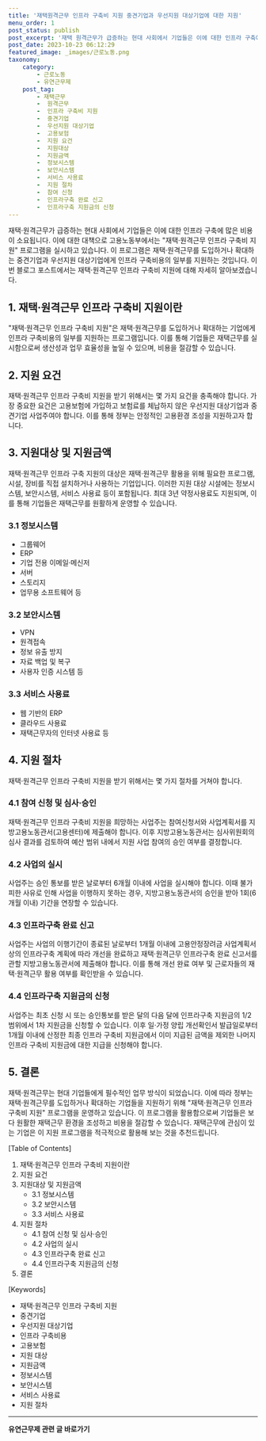 ```yaml
---
title: '재택원격근무 인프라 구축비 지원 중견기업과 우선지원 대상기업에 대한 지원'
menu_order: 1
post_status: publish
post_excerpt: '재택 원격근무가 급증하는 현대 사회에서 기업들은 이에 대한 인프라 구축에 많은 비용이 소요됩니다. 이에 대한 대책으로 고용노동부에서는  재택 원격근무 인프라 구축비 지원  프로그램을 실시하고 있습니다. 이 프로그램은 재택 원격근무를 도입하거나 확대하는 중견기업과 우선지원 대상기업에게 인프라 구축비용의 일부를 지원하는 것입니다. 이번 블로그 포스트에서는 재택 원격근무 인프라 구축비 지원에 대해 자세히 알아보겠습니다.'
post_date: 2023-10-23 06:12:29
featured_image: _images/근로노동.png
taxonomy:
    category:
        - 근로노동
        - 유연근무제
    post_tag:
        - 재택근무
        -  원격근무
        -  인프라 구축비 지원
        -  중견기업
        -  우선지원 대상기업
        -  고용보험
        -  지원 요건
        -  지원대상
        -  지원금액
        -  정보시스템
        -  보안시스템
        -  서비스 사용료
        -  지원 절차
        -  참여 신청
        -  인프라구축 완료 신고
        -  인프라구축 지원금의 신청
---
```




재택·원격근무가 급증하는 현대 사회에서 기업들은 이에 대한 인프라 구축에 많은 비용이 소요됩니다. 이에 대한 대책으로 고용노동부에서는 "재택·원격근무 인프라 구축비 지원" 프로그램을 실시하고 있습니다. 이 프로그램은 재택·원격근무를 도입하거나 확대하는 중견기업과 우선지원 대상기업에게 인프라 구축비용의 일부를 지원하는 것입니다. 이번 블로그 포스트에서는 재택·원격근무 인프라 구축비 지원에 대해 자세히 알아보겠습니다.

## 1. 재택·원격근무 인프라 구축비 지원이란
"재택·원격근무 인프라 구축비 지원"은 재택·원격근무를 도입하거나 확대하는 기업에게 인프라 구축비용의 일부를 지원하는 프로그램입니다. 이를 통해 기업들은 재택근무를 실시함으로써 생산성과 업무 효율성을 높일 수 있으며, 비용을 절감할 수 있습니다.

## 2. 지원 요건
재택·원격근무 인프라 구축비 지원을 받기 위해서는 몇 가지 요건을 충족해야 합니다. 가장 중요한 요건은 고용보험에 가입하고 보험료를 체납하지 않은 우선지원 대상기업과 중견기업 사업주여야 합니다. 이를 통해 정부는 안정적인 고용환경 조성을 지원하고자 합니다.

## 3. 지원대상 및 지원금액
재택·원격근무 인프라 구축 지원의 대상은 재택·원격근무 활용을 위해 필요한 프로그램, 시설, 장비를 직접 설치하거나 사용하는 기업입니다. 이러한 지원 대상 시설에는 정보시스템, 보안시스템, 서비스 사용료 등이 포함됩니다. 최대 3년 약정사용료도 지원되며, 이를 통해 기업들은 재택근무를 원활하게 운영할 수 있습니다.

### 3.1 정보시스템
- 그룹웨어
- ERP
- 기업 전용 이메일·메신저
- 서버
- 스토리지
- 업무용 소프트웨어 등

### 3.2 보안시스템
- VPN
- 원격접속
- 정보 유출 방지
- 자료 백업 및 복구
- 사용자 인증 시스템 등

### 3.3 서비스 사용료
- 웹 기반의 ERP
- 클라우드 사용료
- 재택근무자의 인터넷 사용료 등

## 4. 지원 절차
재택·원격근무 인프라 구축비 지원을 받기 위해서는 몇 가지 절차를 거쳐야 합니다.

### 4.1 참여 신청 및 심사·승인
재택·원격근무 인프라 구축비 지원을 희망하는 사업주는 참여신청서와 사업계획서를 지방고용노동관서(고용센터)에 제출해야 합니다. 이후 지방고용노동관서는 심사위원회의 심사 결과를 검토하여 예산 범위 내에서 지원 사업 참여의 승인 여부를 결정합니다.

### 4.2 사업의 실시
사업주는 승인 통보를 받은 날로부터 6개월 이내에 사업을 실시해야 합니다. 이때 불가피한 사유로 인해 사업을 이행하지 못하는 경우, 지방고용노동관서의 승인을 받아 1회(6개월 이내) 기간을 연장할 수 있습니다.

### 4.3 인프라구축 완료 신고
사업주는 사업의 이행기간이 종료된 날로부터 1개월 이내에 고용안정장려금 사업계획서상의 인프라구축 계획에 따라 개선을 완료하고 재택·원격근무 인프라구축 완료 신고서를 관할 지방고용노동관서에 제출해야 합니다. 이를 통해 개선 완료 여부 및 근로자들의 재택·원격근무 활용 여부를 확인받을 수 있습니다.

### 4.4 인프라구축 지원금의 신청
사업주는 최초 신청 시 또는 승인통보를 받은 달의 다음 달에 인프라구축 지원금의 1/2 범위에서 1차 지원금을 신청할 수 있습니다. 이후 일·가정 양립 개선확인서 발급일로부터 1개월 이내에 산정한 최종 인프라 구축비 지원금에서 이미 지급된 금액을 제외한 나머지 인프라 구축비 지원금에 대한 지급을 신청해야 합니다.

## 5. 결론
재택·원격근무는 현대 기업들에게 필수적인 업무 방식이 되었습니다. 이에 따라 정부는 재택·원격근무를 도입하거나 확대하는 기업들을 지원하기 위해 "재택·원격근무 인프라 구축비 지원" 프로그램을 운영하고 있습니다. 이 프로그램을 활용함으로써 기업들은 보다 원활한 재택근무 환경을 조성하고 비용을 절감할 수 있습니다. 재택근무에 관심이 있는 기업은 이 지원 프로그램을 적극적으로 활용해 보는 것을 추천드립니다.

[Table of Contents]
1. 재택·원격근무 인프라 구축비 지원이란
2. 지원 요건
3. 지원대상 및 지원금액
   - 3.1 정보시스템
   - 3.2 보안시스템
   - 3.3 서비스 사용료
4. 지원 절차
   - 4.1 참여 신청 및 심사·승인
   - 4.2 사업의 실시
   - 4.3 인프라구축 완료 신고
   - 4.4 인프라구축 지원금의 신청
5. 결론

[Keywords]
- 재택·원격근무 인프라 구축비 지원
- 중견기업
- 우선지원 대상기업
- 인프라 구축비용
- 고용보험
- 지원 대상
- 지원금액
- 정보시스템
- 보안시스템
- 서비스 사용료
- 지원 절차
<!-- wp:separator -->
<hr class="wp-block-separator has-alpha-channel-opacity"/>
<!-- /wp:separator -->

<!-- wp:group {"backgroundColor":"base","layout":{"type":"constrained"}} -->
<div class="wp-block-group has-base-background-color has-background"><!-- wp:paragraph {"align":"center","fontSize":"medium"} -->
<p class="has-text-align-center has-large-font-size"><strong>유연근무제 관련 글 바로가기</strong></p>
<!-- /wp:paragraph -->


<!-- wp:latest-posts
{"categories":[{"id":11200,"count":19,"description":"","link":"https://uknowlaw.com/category/%ec%9c%a0%ec%97%b0%ea%b7%bc%eb%ac%b4%ec%a0%9c/","name":"유연근무제","slug":"유연근무제","taxonomy":"category","parent":0,"meta":[],"_links":{"self":[{"href":"https://uknowlaw.com/wp-json/wp/v2/categories/11200"}],"collection":[{"href":"https://uknowlaw.com/wp-json/wp/v2/categories"}],"about":[{"href":"https://uknowlaw.com/wp-json/wp/v2/taxonomies/category"}],"wp:post_type":[{"href":"https://uknowlaw.com/wp-json/wp/v2/posts?categories=11200"}],"curies":[{"name":"wp","href":"https://api.w.org/{rel}","templated":true}]}}],"postsToShow":100,"excerptLength":28,"postLayout":"grid","columns":2,"featuredImageAlign":"left","featuredImageSizeSlug":"large","fontSize":"small"} /--></div>
<!-- /wp:group -->